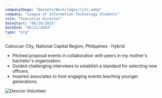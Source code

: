 ```yaml
---
companyImage: "@assets/Work/logos/lits.webp"
company: "League of Information Technology Students"
role: "Executive Director"
dateStart: "09/29/2023"
dateEnd: "05/21/2024"
type: "org"
---
```


Caloocan City, National Capital Region, Philippines · Hybrid

- Pitched proposal events in collaboration with peers in my mother's bachelor's organization.
- Guided challenging interviews to establish a standard for selecting new officers.
- Inspired associates to host engaging events teaching younger generations.

<div class="flex flex-col md:flex-row items-start md:items-center gap-6">
    <div class="flex-wrap w-11/12 md:w-1/3">
        <img src="/work/internal/LITSFeud.webp" alt="Devcon Volunteer" class="shadow-md rounded-md">
    </div>
</div>
